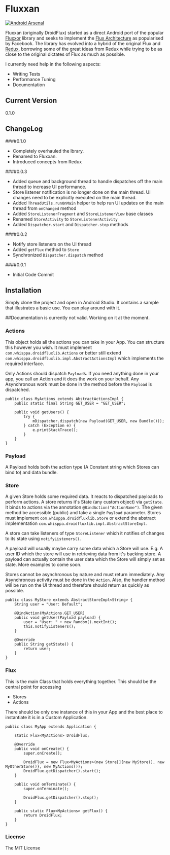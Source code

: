 # Fluxxan

[![Android Arsenal](https://img.shields.io/badge/Android%20Arsenal-DroidFlux-brightgreen.svg?style=flat)](http://android-arsenal.com/details/1/1786)

Fluxxan (originally DroidFlux) started as a direct Android port of the popular [Fluxxor](http://fluxxor.com) library and seeks to implement the [Flux Architecture](https://facebook.github.io/flux/) as popularised by Facebook.
The library has evolved into a hybrid of the original Flux and [Redux](https://github.com/reactjs/redux), borrowing some of the great ideas from Redux while trying to be as close to the original dictates of Flux as much as possible.

I currently need help in the following aspects:
  - Writing Tests
  - Performance Tuning
  - Documentation


## Current Version
0.1.0

## ChangeLog

####0.1.0
  - Completely overhauled the lbrary.
  - Renamed to Fluxxan.
  - Introduced concepts from Redux

####0.0.3
  - Added queue and background thread to handle dispatches off the main thread to increase UI performance.
  - Store listener notification is no longer done on the main thread. UI changes need to be explicitly executed on the main thread.
  - Added `ThreadUtils.runOnMain` helper to help run UI updates on the main thread from `onChanged` method
  - Added `StoreListenerFragment` and `StoreListenerView` base classes
  - Renamed `StoreActivity` to `StoreListenerActivity`
  - Added `Dispatcher.start` and `Dispatcher.stop` methods

####0.0.2
  - Notify store listeners on the UI thread
  - Added `getFlux` method to `Store`
  - Synchronized `Dispatcher.dispatch` method

####0.0.1
  - Initial Code Commit


## Installation

Simply clone the project and open in Android Studio. It contains a sample that illustrates a basic use. You can play around with it.

##Documentation is currently not valid. Working on it at the moment.

### Actions

This object holds all the actions you can take in your App. You can structure this however you wish. It must implement `com.whisppa.droidfluxlib.Actions` or better still extend `com.whisppa.droidfluxlib.impl.AbstractActionsImpl` which implements the required interface. 

Only Actions should dispatch `Payload`s. If you need anything done in your app, you call an Action and it does the work on your behalf. Any Asynchronous work must be done in the method before the `Payload` is dispatched.

    public class MyActions extends AbstractActionsImpl {
        public static final String GET_USER = "GET_USER";
    
        public void getUsers() {
            try {
                mDispatcher.dispatch(new Payload(GET_USER, new Bundle()));
            } catch (Exception e) {
                e.printStackTrace();
            }
        }
    }


### Payload

A Payload holds both the action type (A Constant string which Stores can bind to) and data bundle.

### Store

A given Store holds some required data. It reacts to dispatched payloads to perform actions. A store returns it's State (any custom object) via `getState`. It binds to actions via the annotation `@BindAction("ActionName")`. The given method be accessible (public) and take a single `Payload` parameter. Stores must implement `com.whisppa.droidfluxlib.Store` or extend the abstract implementation `com.whisppa.droidfluxlib.impl.AbstractStoreImpl`.

A store can take listeners of type `StoreListener` which it notifies of changes to its state using `notifyListeners()`.

A payload will usually maybe carry some data which a Store will use. E.g. A user ID which the store will use in retrieving data from it's backing store. A payload can actually contain the user data which the Store will simply set as state. More examples to come soon.

Stores cannot be asynchronous by nature and must return immediately. Any Asynchronous activity must be done in the `Action`. Also, the handler method will be run on the UI thread and therefore should return as quickly as possible.

    public class MyStore extends AbstractStoreImpl<String> {
        String user = "User: Default";
    
		@BindAction(MyActions.GET_USER)
        public void getUser(Payload payload) {
            user = "User: " + new Random().nextInt();
            this.notifyListeners();
        }
    
        @Override
        public String getState() {
            return user;
        }
    }


### Flux
This is the main Class that holds everything together. This should be the central point for accessing 
  - Stores
  - Actions
 
There should be only one instance of this in your App and the best place to instantiate it is in a Custom Application.

    public class MyApp extends Application {
    
        static Flux<MyActions> DroidFlux;
    
        @Override
        public void onCreate() {
            super.onCreate();

            DroidFlux = new Flux<MyActions>(new Store[]{new MyStore(), new MyOtherStore()}, new MyActions());
            DroidFlux.getDispatcher().start();
        }

        public void onTerminate() {
            super.onTerminate();

            DroidFlux.getDispatcher().stop();
        }
    
        public static Flux<MyActions> getFlux() {
            return DroidFlux;
        }
    }

	
### License
The MIT License
